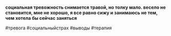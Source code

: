 **социальная тревожность снимается травой, но толку мало. весело не становится, мне не хорошо, я все равно сижу и занимаюсь не тем, чем хотела бы сейчас заняться**

#тревога #cоциальныйстрах #выводы #терапия 